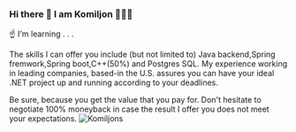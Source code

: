 ### Hi there 👋 I am Komiljon 🧑🏻‍💻

☝️ I'm learning . . . 

The skills I can offer you include (but not limited to) Java backend,Spring fremwork,Spring boot,C++(50%)  and Postgres SQL. My experience working in leading companies, based-in the U.S. assures you can have your ideal .NET project up and running according to your deadlines.


Be sure, because you get the value that you pay for. Don't hesitate to negotiate 100% moneyback in case the result I offer you does not meet your expectations.                ![Komiljons](https://github.com/KomiljonDeveloper/KomiljonDeveloper/assets/139528357/03674c5b-f6b3-42ca-ad1f-e7b55372e096)
